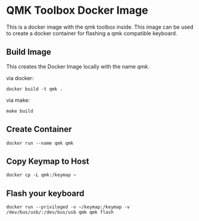 # QMK Toolbox Docker Image
This is a docker image with the qmk toolbox inside. This image can be used to create a docker container for flashing
a qmk compatible keyboard.

## Build Image
This creates the Docker Image locally with the name *qmk*.

via docker:
```
docker build -t qmk .
```

via make:
```
make build
```

## Create Container
```
docker run --name qmk qmk
```

## Copy Keymap to Host
```
docker cp -L qmk:/keymap ~
```

## Flash your keyboard
```
docker run --privileged -v ~/keymap:/keymap -v /dev/bus/usb/:/dev/bus/usb qmk qmk flash
```